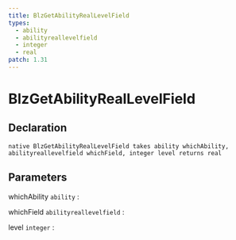 ```yaml
---
title: BlzGetAbilityRealLevelField
types:
  - ability
  - abilityreallevelfield
  - integer
  - real
patch: 1.31
---
```


# BlzGetAbilityRealLevelField

## Declaration

```jass
native BlzGetAbilityRealLevelField takes ability whichAbility, abilityreallevelfield whichField, integer level returns real
```

## Parameters
whichAbility `ability`
: 

whichField `abilityreallevelfield`
: 

level `integer`
: 
